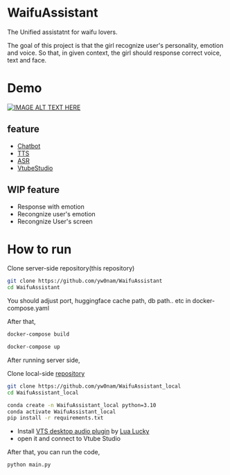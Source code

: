 # WaifuAssistant

The Unified assistatnt for waifu lovers.

The goal of this project is that the girl recognize user's personality, emotion and voice. So that, in given context, the girl should response correct voice, text and face.

# Demo

[![IMAGE ALT TEXT HERE](https://github.com/user-attachments/assets/91f2d62b-11d2-4d32-aa8f-03ef8dfdae7a)
](https://www.youtube.com/watch?v=_Jzv1-Y8-HM)

## feature

- [Chatbot](https://huggingface.co/spow12/ChatWaifu_v1.2.1)
- [TTS](https://huggingface.co/spow12/visual_novel_tts)
- [ASR](https://huggingface.co/spow12/Visual-novel-transcriptor)
- [VtubeStudio](https://denchisoft.com/)

## WIP feature

- Response with emotion
- Recongnize user's emotion
- Recongnize User's screen 

# How to run

Clone server-side repository(this repository)

```bash
git clone https://github.com/yw0nam/WaifuAssistant
cd WaifuAssistant
```

You should adjust port, huggingface cache path, db path.. etc in docker-compose.yaml

After that,

```bash
docker-compose build
```

```bash
docker-compose up
```

After running server side,

Clone local-side [repository](https://github.com/yw0nam/WaifuAssistant_local)

```bash
git clone https://github.com/yw0nam/WaifuAssistant_local
cd WaifuAssistant_local
```

```bash
conda create -n WaifuAssistant_local python=3.10
conda activate WaifuAssistant_local
pip install -r requirements.txt
```
- Install [VTS desktop audio plugin](https://www.youtube.com/watch?v=IiZ0JrGd6BQ&t=11s) by [Lua Lucky](https://www.youtube.com/watch?v=IiZ0JrGd6BQ&t=11s)
- open it and connect to Vtube Studio

After that, you can run the code,
```python
python main.py
```
